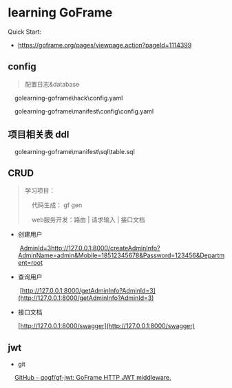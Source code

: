 # learning GoFrame

Quick Start: 

- https://goframe.org/pages/viewpage.action?pageId=1114399

## config

> 配置日志&database

    golearning-goframe\hack\config.yaml

    golearning-goframe\manifest\config\config.yaml

## 项目相关表 ddl

    golearning-goframe\manifest\sql\table.sql

## CRUD

> 学习项目：
> 
>     代码生成： gf gen
> 
>     web服务开发：路由 | 请求输入 | 接口文档

- 创建用户
  
   [AdminId=3http://127.0.0.1:8000/createAdminInfo?AdminName=admin&Mobile=18512345678&Password=123456&Department=root](AdminId=3http://127.0.0.1:8000/createAdminInfo?AdminName=admin&Mobile=18512345678&Password=123456&Department=root)

- 查询用户
  
   [http://127.0.0.1:8000/getAdminInfo?AdminId=3](http://127.0.0.1:8000/getAdminInfo?AdminId=3)

- 接口文档
  
  [http://127.0.0.1:8000/swagger](http://127.0.0.1:8000/swagger)

## jwt

- git

    [GitHub - gogf/gf-jwt: GoFrame HTTP JWT middleware.](https://github.com/gogf/gf-jwt)
